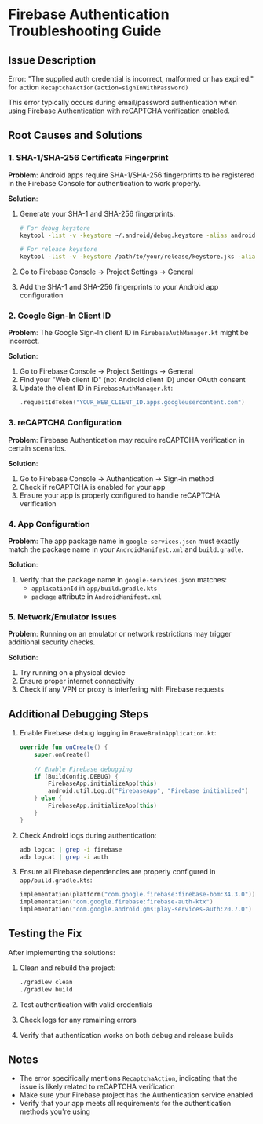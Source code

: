 # Firebase Authentication Troubleshooting Guide

## Issue Description
Error: "The supplied auth credential is incorrect, malformed or has expired." for action `RecaptchaAction(action=signInWithPassword)`

This error typically occurs during email/password authentication when using Firebase Authentication with reCAPTCHA verification enabled.

## Root Causes and Solutions

### 1. SHA-1/SHA-256 Certificate Fingerprint
**Problem**: Android apps require SHA-1/SHA-256 fingerprints to be registered in the Firebase Console for authentication to work properly.

**Solution**:
1. Generate your SHA-1 and SHA-256 fingerprints:
   ```bash
   # For debug keystore
   keytool -list -v -keystore ~/.android/debug.keystore -alias androiddebugkey -storepass android -keypass android
   
   # For release keystore
   keytool -list -v -keystore /path/to/your/release/keystore.jks -alias your_alias_name
   ```

2. Go to Firebase Console → Project Settings → General
3. Add the SHA-1 and SHA-256 fingerprints to your Android app configuration

### 2. Google Sign-In Client ID
**Problem**: The Google Sign-In client ID in `FirebaseAuthManager.kt` might be incorrect.

**Solution**:
1. Go to Firebase Console → Project Settings → General
2. Find your "Web client ID" (not Android client ID) under OAuth consent
3. Update the client ID in `FirebaseAuthManager.kt`:
   ```kotlin
   .requestIdToken("YOUR_WEB_CLIENT_ID.apps.googleusercontent.com")
   ```

### 3. reCAPTCHA Configuration
**Problem**: Firebase Authentication may require reCAPTCHA verification in certain scenarios.

**Solution**:
1. Go to Firebase Console → Authentication → Sign-in method
2. Check if reCAPTCHA is enabled for your app
3. Ensure your app is properly configured to handle reCAPTCHA verification

### 4. App Configuration
**Problem**: The app package name in `google-services.json` must exactly match the package name in your `AndroidManifest.xml` and `build.gradle`.

**Solution**:
1. Verify that the package name in `google-services.json` matches:
   - `applicationId` in `app/build.gradle.kts`
   - `package` attribute in `AndroidManifest.xml`

### 5. Network/Emulator Issues
**Problem**: Running on an emulator or network restrictions may trigger additional security checks.

**Solution**:
1. Try running on a physical device
2. Ensure proper internet connectivity
3. Check if any VPN or proxy is interfering with Firebase requests

## Additional Debugging Steps

1. Enable Firebase debug logging in `BraveBrainApplication.kt`:
   ```kotlin
   override fun onCreate() {
       super.onCreate()
       
       // Enable Firebase debugging
       if (BuildConfig.DEBUG) {
           FirebaseApp.initializeApp(this)
           android.util.Log.d("FirebaseApp", "Firebase initialized")
       } else {
           FirebaseApp.initializeApp(this)
       }
   }
   ```

2. Check Android logs during authentication:
   ```bash
   adb logcat | grep -i firebase
   adb logcat | grep -i auth
   ```

3. Ensure all Firebase dependencies are properly configured in `app/build.gradle.kts`:
   ```kotlin
   implementation(platform("com.google.firebase:firebase-bom:34.3.0"))
   implementation("com.google.firebase:firebase-auth-ktx")
   implementation("com.google.android.gms:play-services-auth:20.7.0")
   ```

## Testing the Fix

After implementing the solutions:

1. Clean and rebuild the project:
   ```bash
   ./gradlew clean
   ./gradlew build
   ```

2. Test authentication with valid credentials
3. Check logs for any remaining errors
4. Verify that authentication works on both debug and release builds

## Notes

- The error specifically mentions `RecaptchaAction`, indicating that the issue is likely related to reCAPTCHA verification
- Make sure your Firebase project has the Authentication service enabled
- Verify that your app meets all requirements for the authentication methods you're using
